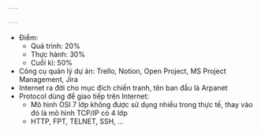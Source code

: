 ```yaml
---

---
```

- Điểm: 
	- Quá trình: 20%
	- Thực hành: 30%
	- Cuối kì: 50%
- Công cụ quản lý dự án: Trello, Notion, Open Project, MS Project Management, Jira
- Internet ra đời cho mục đích chiến tranh, tên ban đầu là Arpanet
- Protocol dùng để giao tiếp trên Internet:
	- Mô hình OSI 7 lớp không được sử dụng nhiều trong thực tế, thay vào đó là mô hình TCP/IP có 4 lớp
	- HTTP, FPT, TELNET, SSH, ...